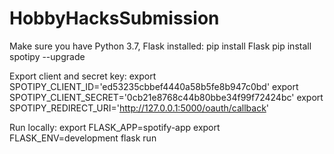 # HobbyHacksSubmission


Make sure you have Python 3.7, Flask installed:
pip install Flask
pip install spotipy --upgrade

Export client and secret key:
export SPOTIPY_CLIENT_ID='ed53235cbbef4440a58b5fe8b947c0bd'
export SPOTIPY_CLIENT_SECRET='0cb21e8768c44b80bbe34f99f72424bc'
export SPOTIPY_REDIRECT_URI='http://127.0.0.1:5000/oauth/callback'

Run locally:
export FLASK_APP=spotify-app
export FLASK_ENV=development
flask run
